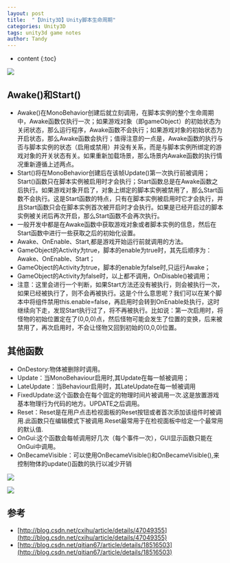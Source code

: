 ```yaml
---
layout: post
title:  "【Unity3D】Unity脚本生命周期"
categories: Unity3D
tags: unity3d game notes
author: Tandy
---
```

* content
{:toc}

![](https://timgsa.baidu.com/timg?image&quality=80&size=b9999_10000&sec=1498625091335&di=7ff3f507fe3632acc059239d4fb9a60a&imgtype=0&src=http%3A%2F%2Fwww.qianjunyouxi.com%2Fueditor%2Fphp%2Fupload%2Fimage%2F20151008%2F1444309444853389.jpg)






## Awake()和Start()
- Awake()在MonoBehavior创建后就立刻调用，在脚本实例的整个生命周期中，Awake函数仅执行一次；如果游戏对象（即gameObject）的初始状态为关闭状态，那么运行程序，Awake函数不会执行；如果游戏对象的初始状态为开启状态，那么Awake函数会执行；值得注意的一点是，Awake函数的执行与否与脚本实例的状态（启用或禁用）并没有关系，而是与脚本实例所绑定的游戏对象的开关状态有关。如果重新加载场景，那么场景内Awake函数的执行情况重新遵循上述两点。
- Start()将在MonoBehavior创建后在该帧Update()第一次执行前被调用；Start()函数只在脚本实例被启用时才会执行；Start函数总是在Awake函数之后执行。如果游戏对象开启了，对象上绑定的脚本实例被禁用了，那么Start函数不会执行。这是Start函数的特点，只有在脚本实例被启用时它才会执行，并且Start函数只会在脚本实例首次被开启时才会执行。如果是已经开启过的脚本实例被关闭后再次开启，那么Start函数不会再次执行。
- 一般开发中都是在Awake函数中获取游戏对象或者脚本实例的信息，然后在Start函数中进行一些获取之后的初始化设置。
- Awake、OnEnable、Start,都是游戏开始运行前就调用的方法。
- GameObject的Activity为true，脚本的enable为true时，其先后顺序为：Awake、OnEnable、Start；
- GameObject的Activity为true，脚本的enable为false时,只运行Awake；
- GameObject的Activity为false时，以上都不调用，OnDisable()被调用；
- 注意：这里会进行一个判断，如果Start方法还没有被执行，则会被执行一次，如果已经被执行了，则不会再被执行。这是个什么意思呢？我们可以在某个脚本中将组件禁用this.enable=false，再启用时会转到OnEnable处执行，这时继续向下走，发现Start执行过了，将不再被执行。比如说：第一次启用时，将怪物的初始位置定在了(0,0,0)点，然后怪物可能会发生了位置的变换，后来被禁用了，再次启用时，不会让怪物又回到初始的(0,0,0)位置。

## 其他函数
- OnDestory:物体被删除时调用。
- Update：当MonoBehaviour启用时,其Update在每一帧被调用；
- LateUpdate：当Behaviour启用时，其LateUpdate在每一帧被调用
- FixedUpdate:这个函数会在每个固定的物理时间片被调用一次.这是放置游戏基本物理行为代码的地方。UPDATE之后调用。
- Reset：Reset是在用户点击检视面板的Reset按钮或者首次添加该组件时被调用.此函数只在编辑模式下被调用.Reset最常用于在检视面板中给定一个最常用的默认值.
- OnGui:这个函数会每帧调用好几次（每个事件一次），GUI显示函数只能在OnGui中调用。
- OnBecameVisible：可以使用OnBecameVisible()和OnBecameVisible(),来控制物体的update()函数的执行以减少开销


![](http://img.blog.csdn.net/20150819133318605?watermark/2/text/aHR0cDovL2Jsb2cuY3Nkbi5uZXQv/font/5a6L5L2T/fontsize/400/fill/I0JBQkFCMA==/dissolve/70/gravity/Center)

![](http://img.blog.csdn.net/20140119212730296?watermark/2/text/aHR0cDovL2Jsb2cuY3Nkbi5uZXQvcWl0aWFuNjc=/font/5a6L5L2T/fontsize/400/fill/I0JBQkFCMA==/dissolve/70/gravity/SouthEast)

## 参考
- [http://blog.csdn.net/cxihu/article/details/47049355](http://blog.csdn.net/cxihu/article/details/47049355)
- [http://blog.csdn.net/qitian67/article/details/18516503](http://blog.csdn.net/qitian67/article/details/18516503)
